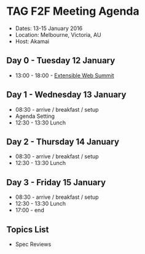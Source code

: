 # TAG F2F Meeting Agenda

* Dates: 13-15 January 2016
* Location: Melbourne, Victoria, AU
* Host: Akamai

## Day 0 - Tuesday 12 January

* 13:00 - 18:00 - [Extensible Web Summit](https://ti.to/torgo/ews-melbourne)

## Day 1 - Wednesday 13 January 

* 08:30 - arrive / breakfast / setup
* Agenda Setting
* 12:30 - 13:30 Lunch 

## Day 2 - Thursday 14 January 

* 08:30 - arrive / breakfast / setup
* 12:30 - 13:30 Lunch

## Day 3 - Friday 15 January

* 08:30 - arrive / breakfast / setup
* 12:30 - 13:30 Lunch
* 17:00 - end

## Topics List

* Spec Reviews
